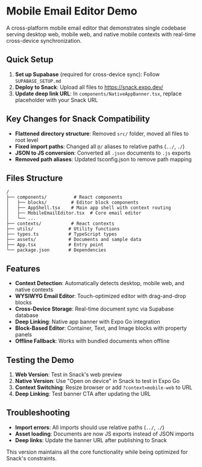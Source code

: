 # Mobile Email Editor Demo

A cross-platform mobile email editor that demonstrates single codebase serving desktop web, mobile web, and native mobile contexts with real-time cross-device synchronization.

## Quick Setup

1. **Set up Supabase** (required for cross-device sync): Follow `SUPABASE_SETUP.md`
2. **Deploy to Snack**: Upload all files to https://snack.expo.dev/
3. **Update deep link URL**: In `components/NativeAppBanner.tsx`, replace placeholder with your Snack URL

## Key Changes for Snack Compatibility

- **Flattened directory structure**: Removed `src/` folder, moved all files to root level
- **Fixed import paths**: Changed all `@/` aliases to relative paths (`../`, `./`)
- **JSON to JS conversion**: Converted all `.json` documents to `.js` exports
- **Removed path aliases**: Updated tsconfig.json to remove path mapping

## Files Structure

```
/
├── components/          # React components
│   ├── blocks/         # Editor block components
│   ├── AppShell.tsx    # Main app shell with context routing
│   ├── MobileEmailEditor.tsx  # Core email editor
│   └── ...
├── contexts/           # React contexts
├── utils/             # Utility functions
├── types.ts           # TypeScript types
├── assets/            # Documents and sample data
├── App.tsx            # Entry point
└── package.json       # Dependencies
```

## Features

- **Context Detection**: Automatically detects desktop, mobile web, and native contexts
- **WYSIWYG Email Editor**: Touch-optimized editor with drag-and-drop blocks
- **Cross-Device Storage**: Real-time document sync via Supabase database
- **Deep Linking**: Native app banner with Expo Go integration
- **Block-Based Editor**: Container, Text, and Image blocks with property panels
- **Offline Fallback**: Works with bundled documents when offline

## Testing the Demo

1. **Web Version**: Test in Snack's web preview
2. **Native Version**: Use "Open on device" in Snack to test in Expo Go
3. **Context Switching**: Resize browser or add `?context=mobile-web` to URL
4. **Deep Linking**: Test banner CTA after updating the URL

## Troubleshooting

- **Import errors**: All imports should use relative paths (`../`, `./`)
- **Asset loading**: Documents are now JS exports instead of JSON imports
- **Deep links**: Update the banner URL after publishing to Snack

This version maintains all the core functionality while being optimized for Snack's constraints.